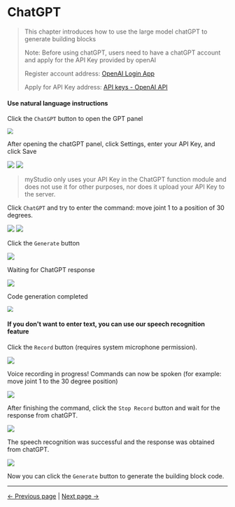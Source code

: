 # ChatGPT

>This chapter introduces how to use the large model chatGPT to generate building blocks
>
>Note: Before using chatGPT, users need to have a chatGPT account and apply for the API Key provided by openAI
>
>Register account address: [OpenAI Login App](https://chat.openai.com/auth/login)
>
>Apply for API Key address: [API keys - OpenAI API](https://platform.openai.com/api-keys)
>



#### Use natural language instructions

Click the `ChatGPT` button to open the GPT panel

<img src="..\resources\1-blockly\images\chatGPT\open.png" style="zoom:80%;" />



After opening the chatGPT panel, click Settings, enter your API Key, and click Save

<img src="..\resources\1-blockly\images\chatGPT\2.png" />

<img src="..\resources\1-blockly\images\chatGPT\3.png" />


  > myStudio only uses your API Key in the ChatGPT function module and does not use it for other purposes, nor does it upload your API Key to the server.



Click `ChatGPT` and try to enter the command: move joint 1 to a position of 30 degrees.

<img src="..\resources\1-blockly\images\chatGPT\4.png" />

<img src="..\resources\1-blockly\images\chatGPT\5.png" />



Click the `Generate` button

<img src="..\resources\1-blockly\images\chatGPT\generate_btn.png" />

Waiting for ChatGPT response

<img src="..\resources\1-blockly\images\chatGPT\waiting_generate.png" />





Code generation completed

<img src='..\resources\1-blockly\images\chatGPT\generate_success.png' style="zoom:80%;" />





#### If you don't want to enter text, you can use our speech recognition feature



Click the `Record` button (requires system microphone permission).

<img src="..\resources\1-blockly\images\chatGPT\record_btn.png" />

Voice recording in progress! Commands can now be spoken (for example: move joint 1 to the 30 degree position)

<img src="..\resources\1-blockly\images\chatGPT\recording.png" />



After finishing the command, click the `Stop Record` button and wait for the response from chatGPT.

<img src="..\resources\1-blockly\images\chatGPT\waiting_record_response.png" />

The speech recognition was successful and the response was obtained from chatGPT.

<img src="..\resources\1-blockly\images\chatGPT\record_response.png" />

Now you can click the `Generate` button to generate the building block code.








---

[← Previous page](./6-useCoords.md) | [Next page →](./8-singleStep.md)









